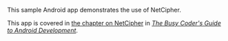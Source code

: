 This sample Android app demonstrates
the use of NetCipher.

This app is covered in 
[the chapter on NetCipher](https://commonsware.com/Android/previews/netcipher)
in [*The Busy Coder's Guide to Android Development*](https://commonsware.com/Android/).

